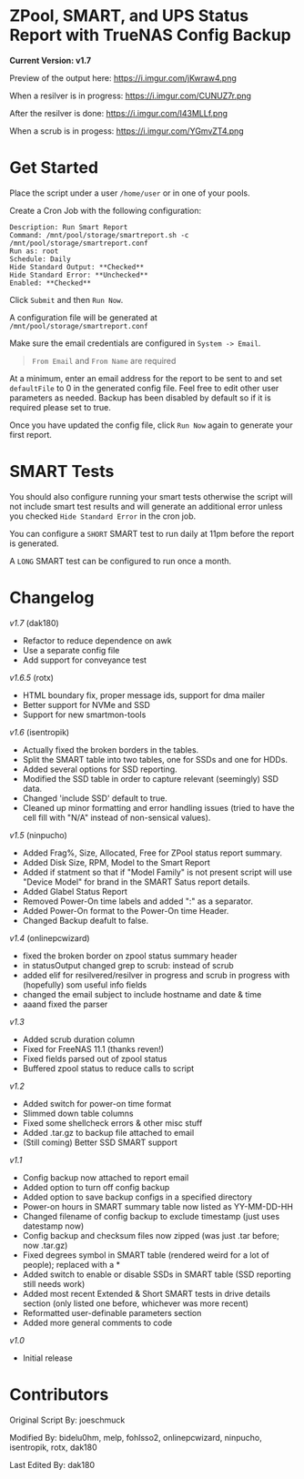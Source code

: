 # ZPool, SMART, and UPS Status Report with TrueNAS Config Backup

**Current Version: v1.7**

Preview of the output here: https://i.imgur.com/jKwraw4.png

When a resilver is in progress: https://i.imgur.com/CUNUZ7r.png

After the resilver is done: https://i.imgur.com/I43MLLf.png

When a scrub is in progess: https://i.imgur.com/YGmvZT4.png

# Get Started

Place the script under a user `/home/user` or in one of your pools.

Create a Cron Job with the following configuration:

```
Description: Run Smart Report
Command: /mnt/pool/storage/smartreport.sh -c /mnt/pool/storage/smartreport.conf
Run as: root
Schedule: Daily
Hide Standard Output: **Checked**
Hide Standard Error: **Unchecked**
Enabled: **Checked**
```

Click `Submit` and then `Run Now`.

A configuration file will be generated at `/mnt/pool/storage/smartreport.conf`

Make sure the email credentials are configured in `System -> Email`. 

> `From Email` and `From Name` are required

At a minimum, enter an email address for the report to be sent to and set `defaultFile` to 0 in the generated config file. Feel free to edit other user parameters as needed. Backup has been disabled by default so if it is required please set to true.

Once you have updated the config file, click `Run Now` again to generate your first report.

# SMART Tests

You should also configure running your smart tests otherwise the script will not include smart test results and will generate an additional error unless you checked `Hide Standard Error` in the cron job.

You can configure a `SHORT` SMART test to run daily at 11pm before the report is generated.

A `LONG` SMART test can be configured to run once a month.

# Changelog

*v1.7* (dak180)
 - Refactor to reduce dependence on awk
 - Use a separate config file
 - Add support for conveyance test

*v1.6.5* (rotx)
 - HTML boundary fix, proper message ids, support for dma mailer
 - Better support for NVMe and SSD
 - Support for new smartmon-tools

*v1.6* (isentropik)
 - Actually fixed the broken borders in the tables.
 - Split the SMART table into two tables, one for SSDs and one for HDDs.
 - Added several options for SSD reporting.
 - Modified the SSD table in order to capture relevant (seemingly) SSD data.
 - Changed 'include SSD' default to true.
 - Cleaned up minor formatting and error handling issues (tried to have the cell fill with "N/A" instead of non-sensical values).

*v1.5* (ninpucho)
 - Added Frag%, Size, Allocated, Free for ZPool status report summary.
 - Added Disk Size, RPM, Model to the Smart Report
 - Added if statment so that if "Model Family" is not present script will use "Device Model"
      for brand in the SMART Satus report details.
 - Added Glabel Status Report
 - Removed Power-On time labels and added ":" as a separator.
 - Added Power-On format to the Power-On time Header.
 - Changed Backup deafult to false.

*v1.4* (onlinepcwizard)
- fixed the broken border on zpool status summary header
- in statusOutput changed grep to scrub: instead of scrub
- added elif for resilvered/resilver in progress and scrub in progress with (hopefully) som useful info fields
- changed the email subject to include hostname and date & time
- aaand fixed the parser

*v1.3*
- Added scrub duration column
- Fixed for FreeNAS 11.1 (thanks reven!)
- Fixed fields parsed out of zpool status
- Buffered zpool status to reduce calls to script

*v1.2*
- Added switch for power-on time format
- Slimmed down table columns
- Fixed some shellcheck errors & other misc stuff
- Added .tar.gz to backup file attached to email
- (Still coming) Better SSD SMART support

*v1.1*
- Config backup now attached to report email
- Added option to turn off config backup
- Added option to save backup configs in a specified directory
- Power-on hours in SMART summary table now listed as YY-MM-DD-HH
- Changed filename of config backup to exclude timestamp (just uses datestamp now)
- Config backup and checksum files now zipped (was just .tar before; now .tar.gz)
- Fixed degrees symbol in SMART table (rendered weird for a lot of people); replaced with a *
- Added switch to enable or disable SSDs in SMART table (SSD reporting still needs work)
- Added most recent Extended & Short SMART tests in drive details section (only listed one before, whichever was more recent)
- Reformatted user-definable parameters section
- Added more general comments to code

*v1.0*
- Initial release

# Contributors
Original Script By: joeschmuck

Modified By: bidelu0hm, melp, fohlsso2, onlinepcwizard, ninpucho, isentropik, rotx, dak180

Last Edited By: dak180
